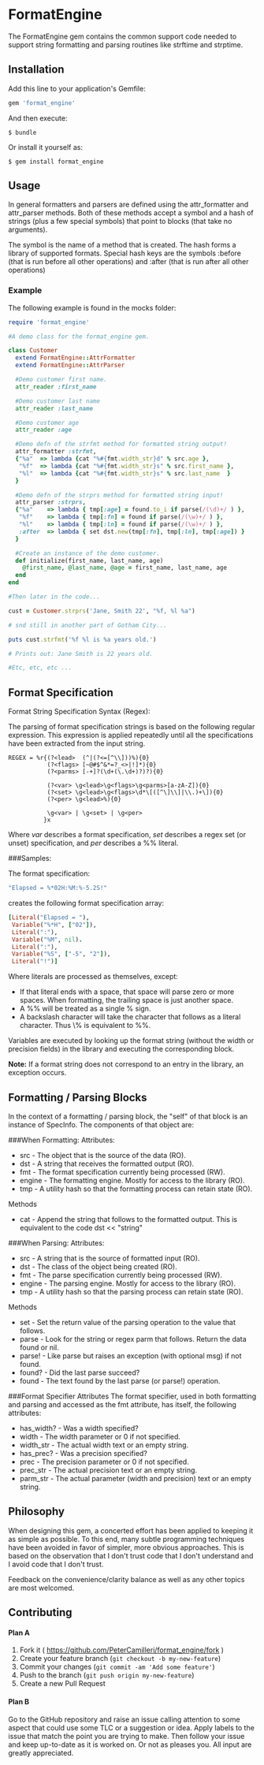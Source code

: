 # FormatEngine

The FormatEngine gem contains the common support code needed to support
string formatting and parsing routines like strftime and strptime.

## Installation

Add this line to your application's Gemfile:

```ruby
gem 'format_engine'
```

And then execute:

    $ bundle

Or install it yourself as:

    $ gem install format_engine

## Usage

In general formatters and parsers are defined using the attr_formatter
and attr_parser methods. Both of these methods accept a symbol and a hash of
strings (plus a few special symbols) that point to blocks (that take no arguments).

The symbol is the name of a method that is created. The hash forms a library
of supported formats. Special hash keys are the symbols :before (that is run
before all other operations) and :after (that is run after all other operations)

### Example
The following example is found in the mocks folder:

```ruby
require 'format_engine'

#A demo class for the format_engine gem.

class Customer
  extend FormatEngine::AttrFormatter
  extend FormatEngine::AttrParser

  #Demo customer first name.
  attr_reader :first_name

  #Demo customer last name
  attr_reader :last_name

  #Demo customer age
  attr_reader :age

  #Demo defn of the strfmt method for formatted string output!
  attr_formatter :strfmt,
  {"%a"  => lambda {cat "%#{fmt.width_str}d" % src.age },
   "%f"  => lambda {cat "%#{fmt.width_str}s" % src.first_name },
   "%l"  => lambda {cat "%#{fmt.width_str}s" % src.last_name  }
  }

  #Demo defn of the strprs method for formatted string input!
  attr_parser :strprs,
  {"%a"    => lambda { tmp[:age] = found.to_i if parse(/(\d)+/ ) },
   "%f"    => lambda { tmp[:fn] = found if parse(/(\w)+/ ) },
   "%l"    => lambda { tmp[:ln] = found if parse(/(\w)+/ ) },
   :after  => lambda { set dst.new(tmp[:fn], tmp[:ln], tmp[:age]) }
  }

  #Create an instance of the demo customer.
  def initialize(first_name, last_name, age)
    @first_name, @last_name, @age = first_name, last_name, age
  end
end

#Then later in the code...

cust = Customer.strprs('Jane, Smith 22', "%f, %l %a")

# snd still in another part of Gotham City...

puts cust.strfmt('%f %l is %a years old.')

# Prints out: Jane Smith is 22 years old.

#Etc, etc, etc ...

```
## Format Specification

Format String Specification Syntax (Regex):

The parsing of format specification strings is based on the following regular
expression. This expression is applied repeatedly until all the specifications
have been extracted from the input string.

    REGEX = %r{(?<lead>  (^|(?<=[^\\]))%){0}
               (?<flags> [~@#$^&*=?_<>|!]*){0}
               (?<parms> [-+]?(\d+(\.\d+)?)?){0}

               (?<var> \g<lead>\g<flags>\g<parms>[a-zA-Z]){0}
               (?<set> \g<lead>\g<flags>\d*\[([^\]\\]|\\.)+\]){0}
               (?<per> \g<lead>%){0}

               \g<var> | \g<set> | \g<per>
              }x

Where _var_ describes a format specification, _set_ describes a regex
set (or unset) specification, and _per_ describes a %% literal.

###Samples:

The format specification:
```ruby
"Elapsed = %*02H:%M:%-5.2S!"
```
creates the following format specification array:

```ruby
[Literal("Elapsed = "),
 Variable("%*H", ["02"]),
 Literal(":"),
 Variable("%M", nil).
 Literal(":"),
 Variable("%S", ["-5", "2"]),
 Literal("!")]
```
Where literals are processed as themselves, except:
* If that literal ends with a space, that space will parse zero or more spaces.
When formatting, the trailing space is just another space.
* A %% will be treated as a single % sign.
* A backslash character will take the character that follows as a literal
character. Thus \\% is equivalent to %%.

Variables are executed by looking up the format string (without the width or
precision fields) in the library and executing the corresponding block.

**Note:** If a format string does not correspond to an entry in the library,
an exception occurs.

## Formatting / Parsing Blocks

In the context of a formatting / parsing block, the
"self" of that block is an instance of SpecInfo. The
components of that object are:

###When Formatting:
Attributes:
* src - The object that is the source of the data (RO).
* dst - A string that receives the formatted output (RO).
* fmt - The format specification currently being processed (RW).
* engine - The formatting engine. Mostly for access to the library (RO).
* tmp - A utility hash so that the formatting process can retain state (RO).

Methods
* cat - Append the string that follows to the formatted output. This is
  equivalent to the code dst << "string"

###When Parsing:
Attributes:
* src - A string that is the source of formatted input (RO).
* dst - The class of the object being created (RO).
* fmt - The parse specification currently being processed (RW).
* engine - The parsing engine. Mostly for access to the library (RO).
* tmp - A utility hash so that the parsing process can retain state (RO).

Methods
* set - Set the return value of the parsing operation to the value that follows.
* parse - Look for the string or regex parm that follows. Return the data found or nil.
* parse! - Like parse but raises an exception (with optional msg) if not found.
* found? - Did the last parse succeed?
* found - The text found by the last parse (or parse!) operation.

###Format Specifier Attributes
The format specifier, used in both formatting and parsing and accessed as the
fmt attribute, has itself, the following attributes:
* has_width? - Was a width specified?
* width - The width parameter or 0 if not specified.
* width_str - The actual width text or an empty string.
* has_prec? - Was a precision specified?
* prec - The precision parameter or 0 if not specified.
* prec_str - The actual precision text or an empty string.
* parm_str - The actual parameter (width and precision) text or an empty string.

## Philosophy

When designing this gem, a concerted effort has been applied to keeping it as
simple as possible. To this end, many subtle programming techniques have been
avoided in favor of simpler, more obvious approaches. This is based on the
observation that I don't trust code that I don't understand and I avoid code
that I don't trust.

Feedback on the convenience/clarity balance as well as any other topics are
most welcomed.

## Contributing

#### Plan A

1. Fork it ( https://github.com/PeterCamilleri/format_engine/fork )
2. Create your feature branch (`git checkout -b my-new-feature`)
3. Commit your changes (`git commit -am 'Add some feature'`)
4. Push to the branch (`git push origin my-new-feature`)
5. Create a new Pull Request

#### Plan B

Go to the GitHub repository and raise an issue calling attention to some
aspect that could use some TLC or a suggestion or idea. Apply labels to
the issue that match the point you are trying to make. Then follow your
issue and keep up-to-date as it is worked on. Or not as pleases you.
All input are greatly appreciated.



